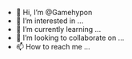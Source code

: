 - 👋 Hi, I’m @Gamehypon
- 👀 I’m interested in ...
- 🌱 I’m currently learning ...
- 💞️ I’m looking to collaborate on ...
- 📫 How to reach me ...

<!---
Gamehypon/Gamehypon is a ✨ special ✨ repository because its `README.md` (this file) appears on your GitHub profile.
You can click the Preview link to take a look at your changes.
--->
